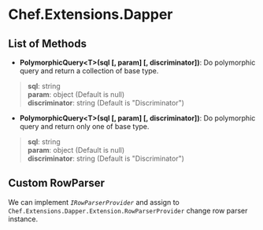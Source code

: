 ﻿# Chef.Extensions.Dapper


## List of Methods

- **PolymorphicQuery&lt;T&gt;(sql [, param] [, discriminator])**: Do polymorphic query and return a collection of base type.

> **sql**: string<br />
> **param**: object (Default is null)<br />
> **discriminator**: string (Default is "Discriminator")

- **PolymorphicQuery&lt;T&gt;(sql [, param] [, discriminator])**: Do polymorphic query and return only one of base type.

> **sql**: string<br />
> **param**: object (Default is null)<br />
> **discriminator**: string (Default is "Discriminator")

## Custom RowParser

We can implement *`IRowParserProvider`* and assign to `Chef.Extensions.Dapper.Extension.RowParserProvider` change row parser instance.

